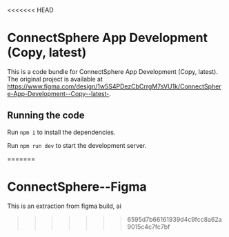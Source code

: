 <<<<<<< HEAD

  # ConnectSphere App Development (Copy, latest)

  This is a code bundle for ConnectSphere App Development (Copy, latest). The original project is available at https://www.figma.com/design/1w5S4PDezCbCrrgM7sVU1k/ConnectSphere-App-Development--Copy--latest-.

  ## Running the code

  Run `npm i` to install the dependencies.

  Run `npm run dev` to start the development server.
  
=======
# ConnectSphere--Figma
This is an extraction from figma build, ai
>>>>>>> 6595d7b66161939d4c9fcc8a62a9015c4c7fc7bf
